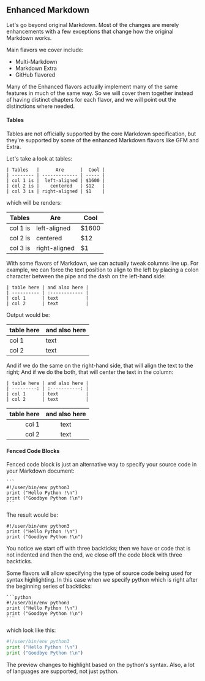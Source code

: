 ## Enhanced Markdown

Let's go beyond original Markdown. Most of the changes are merely
enhancements with a few exceptions that change how the original Markdown
works.

Main flavors we cover include:

- Multi-Markdown
- Markdown Extra
- GitHub flavored

Many of the Enhanced flavors actually implement many of the same features in
much of the same way. So we will cover them together instead of having distinct
chapters for each flavor, and we will point out the distinctions where needed.

#### Tables

Tables are not officially supported by the core Markdown specification, but
they're supported by some of the enhanced Markdown flavors like GFM and Extra.

Let's take a look at tables:

    | Tables   |      Are      |  Cool |
    | -------- | ------------- | ----- |
    | col 1 is |  left-aligned | $1600 |
    | col 2 is |    centered   | $12   |
    | col 3 is | right-aligned | $1    |

which will be renders:

| Tables   | Are           | Cool  |
| -------- | ------------- | ----- |
| col 1 is | left-aligned  | $1600 |
| col 2 is | centered      | $12   |
| col 3 is | right-aligned | $1    |

With some flavors of Markdown, we can actually tweak columns line up. For
example, we can force the text position to align to the left by placing a colon
character between the pipe and the dash on the left-hand side:

    | table here | and also here |
    | ---------- | :------------ |
    | col 1      | text          |
    | col 2      | text          |

Output would be:

| table here | and also here |
| ---------- | :------------ |
| col 1      | text          |
| col 2      | text          |

And if we do the same on the right-hand side, that will align the text to the
right; And if we do the both, that will center the text in the column:

    | table here | and also here |
    | ---------: | :-----------: |
    | col 1      | text          |
    | col 2      | text          |

| table here | and also here |
| ---------: | :-----------: |
|      col 1 |     text      |
|      col 2 |     text      |

#### Fenced Code Blocks

Fenced code block is just an alternative way to specify your source code in
your Markdown document:

    ```
    #!/user/bin/env python3
    print ("Hello Python !\n")
    print ("Goodbye Python !\n")
    ```

The result would be:

```
#!/user/bin/env python3
print ("Hello Python !\n")
print ("Goodbye Python !\n")
```

You notice we start off with three backticks; then we have or code that is not
indented and then the end, we close off the code block with three backticks.

Some flavors will allow specifying the type of source code being used for syntax
highlighting. In this case when we specify python which is right after the
beginning series of backticks:

    ```python
    #!/user/bin/env python3
    print ("Hello Python !\n")
    print ("Goodbye Python !\n")
    ```

which look like this:

```python
#!/user/bin/env python3
print ("Hello Python !\n")
print ("Goodbye Python !\n")
```

The preview changes to highlight based on the python's syntax. Also, a lot of
languages are supported, not just python.
